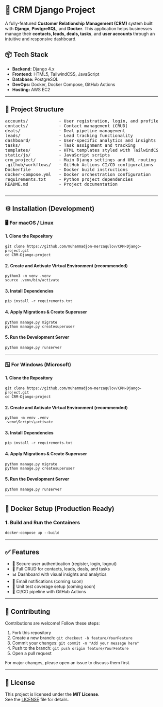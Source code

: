 <h1>🧠 CRM Django Project</h1>
<p>A fully-featured <strong>Customer Relationship Management (CRM)</strong> system built with <strong>Django</strong>, <strong>PostgreSQL</strong>, and <strong>Docker</strong>. This application helps businesses manage their <strong>contacts, leads, deals, tasks</strong>, and <strong>user accounts</strong> through an intuitive and responsive dashboard.</p>

  <h2>📦 Tech Stack</h2>
  <ul>
    <li><strong>Backend:</strong> Django 4.x</li>
    <li><strong>Frontend:</strong> HTML5, TailwindCSS, JavaScript</li>
    <li><strong>Database:</strong> PostgreSQL</li>
    <li><strong>DevOps:</strong> Docker, Docker Compose, GitHub Actions</li>
    <li><strong>Hosting:</strong> AWS EC2</li>
  </ul>

  <hr>

  <h2>📁 Project Structure</h2>
  <pre>
accounts/            - User registration, login, and profile management
contacts/            - Contact management (CRUD)
deals/               - Deal pipeline management
leads/               - Lead tracking functionality
dashboard/           - User-specific analytics and insights
tasks/               - Task assignment and tracking
templates/           - HTML templates styled with TailwindCSS
static/js/           - JavaScript scripts
crm_project/         - Main Django settings and URL routing
.github/workflows/   - GitHub Actions CI/CD configurations
Dockerfile           - Docker build instructions
docker-compose.yml   - Docker orchestration configuration
requirements.txt     - Python project dependencies
README.md            - Project documentation
  </pre>
<hr>

<h2>⚙️ Installation (Development)</h2>

<h3>🖥 For macOS / Linux</h3>

<h4>1. Clone the Repository</h4>
<pre><code>git clone https://github.com/muhammadjon-merzaqulov/CRM-Django-project.git
cd CRM-Django-project</code></pre>

<h4>2. Create and Activate Virtual Environment (recommended)</h4>
<pre><code>python3 -m venv .venv
source .venv/bin/activate</code></pre>

<h4>3. Install Dependencies</h4>
<pre><code>pip install -r requirements.txt</code></pre>

<h4>4. Apply Migrations & Create Superuser</h4>
<pre><code>python manage.py migrate
python manage.py createsuperuser</code></pre>

<h4>5. Run the Development Server</h4>
<pre><code>python manage.py runserver</code></pre>

<hr>

<h3>🪟 For Windows (Microsoft)</h3>

<h4>1. Clone the Repository</h4>
<pre><code>git clone https://github.com/muhammadjon-merzaqulov/CRM-Django-project.git
cd CRM-Django-project</code></pre>

<h4>2. Create and Activate Virtual Environment (recommended)</h4>
<pre><code>python -m venv .venv
.venv\Scripts\activate</code></pre>

<h4>3. Install Dependencies</h4>
<pre><code>pip install -r requirements.txt</code></pre>

<h4>4. Apply Migrations & Create Superuser</h4>
<pre><code>python manage.py migrate
python manage.py createsuperuser</code></pre>

<h4>5. Run the Development Server</h4>
<pre><code>python manage.py runserver</code></pre>

<hr>


  <h2>🐳 Docker Setup (Production Ready)</h2>

  <h3>1. Build and Run the Containers</h3>
  <pre><code>docker-compose up --build</code></pre>

  <hr>

  <h2>✅ Features</h2>
  <ul>
    <li>🔐 Secure user authentication (register, login, logout)</li>
    <li>📇 Full CRUD for contacts, leads, deals, and tasks</li>
    <li>📊 Dashboard with visual insights and analytics</li>
    <li>📨 Email notifications (coming soon)</li>
    <li>🧪 Unit test coverage setup (coming soon)</li>
    <li>🔁 CI/CD pipeline with GitHub Actions</li>
  </ul>

  <hr>

  <h2>🤝 Contributing</h2>
  <p>Contributions are welcome! Follow these steps:</p>
  <ol>
    <li>Fork this repository</li>
    <li>Create a new branch: <code>git checkout -b feature/YourFeature</code></li>
    <li>Commit your changes: <code>git commit -m "Add your message here"</code></li>
    <li>Push to the branch: <code>git push origin feature/YourFeature</code></li>
    <li>Open a pull request</li>
  </ol>
  <p>For major changes, please open an issue to discuss them first.</p>

  <hr>

  ## 📜 License

This project is licensed under the **MIT License**.  
See the [LICENSE](./LICENSE) file for details.

